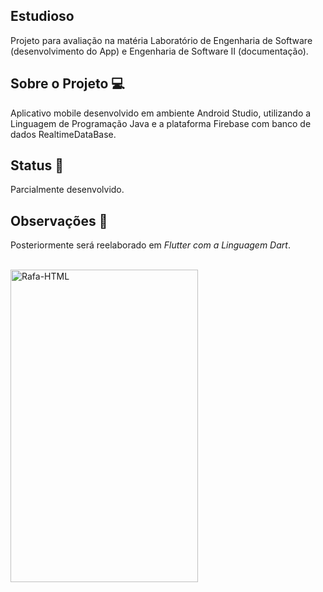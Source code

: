 ## Estudioso
Projeto para avaliação na matéria Laboratório de Engenharia de Software (desenvolvimento do App) e Engenharia de Software II (documentação).

## Sobre o Projeto 💻
Aplicativo mobile desenvolvido em ambiente Android Studio, utilizando a Linguagem de Programação Java e a plataforma Firebase com banco de dados RealtimeDataBase. <br>

## Status 🏁
Parcialmente desenvolvido. <br>

## Observações 📌
Posteriormente será reelaborado em <i> Flutter com a Linguagem Dart</i>.
<br><br>

<div>
  <img align="center" alt="Rafa-HTML" height="500" width="300"src="https://github.com/rafaelramos23/estudioso_v0/blob/versao01/src/Adicionar%20Mat%C3%A9ria.jpeg">
</div>  

